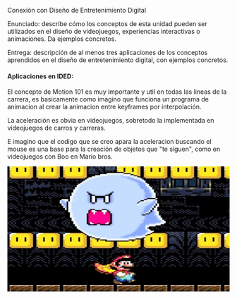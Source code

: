 Conexión con Diseño de Entretenimiento Digital

Enunciado: describe cómo los conceptos de esta unidad pueden ser utilizados en el diseño de videojuegos, experiencias interactivas o animaciones. Da ejemplos concretos.

Entrega: descripción de al menos tres aplicaciones de los conceptos aprendidos en el diseño de entretenimiento digital, con ejemplos concretos.


#### Aplicaciones en IDED:


El concepto de Motion 101 es muy importante y util en todas las lineas de la carrera, es basicamente como imagino que funciona un programa de animacion al crear la animacion entre keyframes por interpolación.


La aceleración es obvia en videojuegos, sobretodo la implementada en videojuegos de carros y carreras.


E imagino que el codigo que se creo apara la aceleracion buscando el mouse es una base para la creación de objetos que "te siguen", como en videojuegos con Boo en Mario bros.


![buuuu](../../../../assets/buu.jpg)
